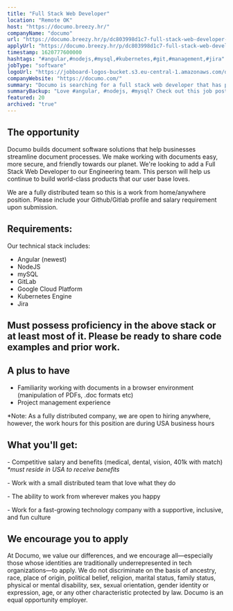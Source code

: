 ```yaml
---
title: "Full Stack Web Developer"
location: "Remote OK"
host: "https://documo.breezy.hr/"
companyName: "documo"
url: "https://documo.breezy.hr/p/dc803998d1c7-full-stack-web-developer-angular-nodejs-mysql-google-cloud-platform"
applyUrl: "https://documo.breezy.hr/p/dc803998d1c7-full-stack-web-developer-angular-nodejs-mysql-google-cloud-platform/apply"
timestamp: 1620777600000
hashtags: "#angular,#nodejs,#mysql,#kubernetes,#git,#management,#jira"
jobType: "software"
logoUrl: "https://jobboard-logos-bucket.s3.eu-central-1.amazonaws.com/documo"
companyWebsite: "https://documo.com/"
summary: "Documo is searching for a full stack web developer that has project management experience."
summaryBackup: "Love #angular, #nodejs, #mysql? Check out this job post!"
featured: 20
archived: "true"
---
```


## The opportunity

Documo builds document software solutions that help businesses streamline document processes. We make working with documents easy, more secure, and friendly towards our planet. We're looking to add a Full Stack Web Developer to our Engineering team. This person will help us continue to build world-class products that our user base loves.

We are a fully distributed team so this is a work from home/anywhere position. Please include your Github/Gitlab profile and salary requirement upon submission.

## Requirements:

Our technical stack includes:

*   Angular (newest)
*   NodeJS
*   mySQL
*   GitLab
*   Google Cloud Platform
*   Kubernetes Engine
*   Jira

## Must possess proficiency in the above stack or at least most of it. Please be ready to share code examples and prior work.

## A plus to have

*   Familiarity working with documents in a browser environment (manipulation of PDFs, .doc formats etc)
*   Project management experience

\*Note: As a fully distributed company, we are open to hiring anywhere, however, the work hours for this position are during USA business hours

## What you'll get:

\- Competitive salary and benefits (medical, dental, vision, 401k with match) _\*must reside in USA to receive benefits_

\- Work with a small distributed team that love what they do

\- The ability to work from wherever makes you happy

\- Work for a fast-growing technology company with a supportive, inclusive, and fun culture

## We encourage you to apply

At Documo, we value our differences, and we encourage all—especially those whose identities are traditionally underrepresented in tech organizations—to apply. We do not discriminate on the basis of ancestry, race, place of origin, political belief, religion, marital status, family status, physical or mental disability, sex, sexual orientation, gender identity or expression, age, or any other characteristic protected by law. Documo is an equal opportunity employer.

